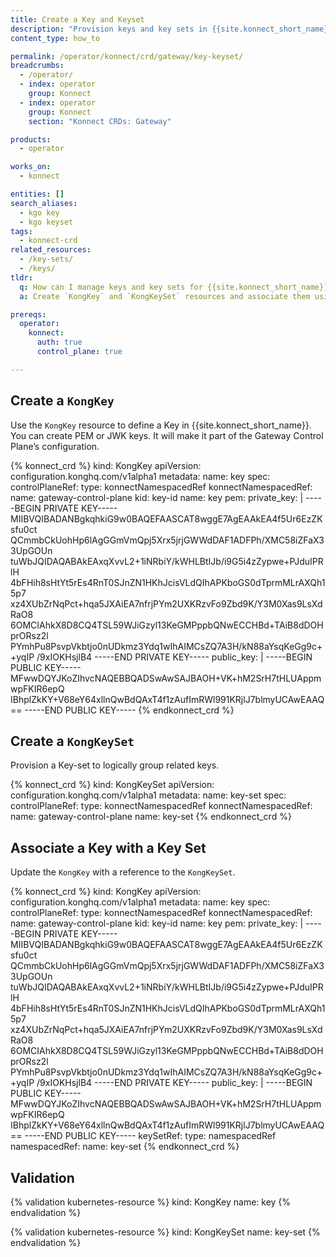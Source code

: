 ```yaml
---
title: Create a Key and Keyset
description: "Provision keys and key sets in {{site.konnect_short_name}} Gateway Manager using CRDs, and associate Keys with Key-sets."
content_type: how_to

permalink: /operator/konnect/crd/gateway/key-keyset/
breadcrumbs:
  - /operator/
  - index: operator
    group: Konnect
  - index: operator
    group: Konnect
    section: "Konnect CRDs: Gateway"

products:
  - operator

works_on:
  - konnect

entities: []
search_aliases:
  - kgo key
  - kgo keyset
tags:
  - konnect-crd
related_resources:
  - /key-sets/
  - /keys/
tldr:
  q: How can I manage keys and key sets for {{site.konnect_short_name}} using Kubernetes?
  a: Create `KongKey` and `KongKeySet` resources and associate them using the `keySetRef` field.

prereqs:
  operator:
    konnect:
      auth: true
      control_plane: true

---
```


## Create a `KongKey`

Use the `KongKey` resource to define a Key in {{site.konnect_short_name}}. You can create PEM or JWK keys.
It will make it part of the Gateway Control Plane’s configuration.

<!-- vale off -->
{% konnect_crd %}
kind: KongKey
apiVersion: configuration.konghq.com/v1alpha1
metadata:
  name: key
spec:
  controlPlaneRef:
    type: konnectNamespacedRef
    konnectNamespacedRef:
      name: gateway-control-plane
  kid: key-id
  name: key
  pem:
    private_key: |
      -----BEGIN PRIVATE KEY-----
      MIIBVQIBADANBgkqhkiG9w0BAQEFAASCAT8wggE7AgEAAkEA4f5Ur6EzZKsfu0ct
      QCmmbCkUohHp6lAgGGmVmQpj5Xrx5jrjGWWdDAF1ADFPh/XMC58iZFaX33UpGOUn
      tuWbJQIDAQABAkEAxqXvvL2+1iNRbiY/kWHLBtIJb/i9G5i4zZypwe+PJduIPRlH
      4bFHih8sHtYt5rEs4RnT0SJnZN1HKhJcisVLdQIhAPKboGS0dTprmMLrAXQh15p7
      xz4XUbZrNqPct+hqa5JXAiEA7nfrjPYm2UXKRzvFo9Zbd9K/Y3M0Xas9LsXdRaO8
      6OMCIAhkX8D8CQ4TSL59WJiGzyl13KeGMPppbQNwECCHBd+TAiB8dDOHprORsz2l
      PYmhPu8PsvpVkbtjo0nUDkmz3Ydq1wIhAIMCsZQ7A3H/kN88aYsqKeGg9c++yqIP
      /9xIOKHsjlB4
      -----END PRIVATE KEY-----
    public_key: |
      -----BEGIN PUBLIC KEY-----
      MFwwDQYJKoZIhvcNAQEBBQADSwAwSAJBAOH+VK+hM2SrH7tHLUAppmwpFKIR6epQ
      IBhplZkKY+V68eY64xllnQwBdQAxT4f1zAufImRWl991KRjlJ7blmyUCAwEAAQ==
      -----END PUBLIC KEY-----
{% endkonnect_crd %}
<!-- vale on -->

## Create a `KongKeySet`

Provision a Key-set to logically group related keys.

<!-- vale off -->
{% konnect_crd %}
kind: KongKeySet
apiVersion: configuration.konghq.com/v1alpha1
metadata:
  name: key-set
spec:
  controlPlaneRef:
    type: konnectNamespacedRef
    konnectNamespacedRef:
      name: gateway-control-plane
  name: key-set
{% endkonnect_crd %}
<!-- vale on -->


## Associate a Key with a Key Set

Update the `KongKey` with a reference to the `KongKeySet`.

<!-- vale off -->
{% konnect_crd %}
kind: KongKey
apiVersion: configuration.konghq.com/v1alpha1
metadata:
  name: key
spec:
  controlPlaneRef:
    type: konnectNamespacedRef
    konnectNamespacedRef:
      name: gateway-control-plane
  kid: key-id
  name: key
  pem:
    private_key: |
      -----BEGIN PRIVATE KEY-----
      MIIBVQIBADANBgkqhkiG9w0BAQEFAASCAT8wggE7AgEAAkEA4f5Ur6EzZKsfu0ct
      QCmmbCkUohHp6lAgGGmVmQpj5Xrx5jrjGWWdDAF1ADFPh/XMC58iZFaX33UpGOUn
      tuWbJQIDAQABAkEAxqXvvL2+1iNRbiY/kWHLBtIJb/i9G5i4zZypwe+PJduIPRlH
      4bFHih8sHtYt5rEs4RnT0SJnZN1HKhJcisVLdQIhAPKboGS0dTprmMLrAXQh15p7
      xz4XUbZrNqPct+hqa5JXAiEA7nfrjPYm2UXKRzvFo9Zbd9K/Y3M0Xas9LsXdRaO8
      6OMCIAhkX8D8CQ4TSL59WJiGzyl13KeGMPppbQNwECCHBd+TAiB8dDOHprORsz2l
      PYmhPu8PsvpVkbtjo0nUDkmz3Ydq1wIhAIMCsZQ7A3H/kN88aYsqKeGg9c++yqIP
      /9xIOKHsjlB4
      -----END PRIVATE KEY-----
    public_key: |
      -----BEGIN PUBLIC KEY-----
      MFwwDQYJKoZIhvcNAQEBBQADSwAwSAJBAOH+VK+hM2SrH7tHLUAppmwpFKIR6epQ
      IBhplZkKY+V68eY64xllnQwBdQAxT4f1zAufImRWl991KRjlJ7blmyUCAwEAAQ==
      -----END PUBLIC KEY-----
  keySetRef:
    type: namespacedRef
    namespacedRef:
      name: key-set
{% endkonnect_crd %}
<!-- vale on -->

## Validation

<!-- vale off -->
{% validation kubernetes-resource %}
kind: KongKey
name: key
{% endvalidation %}

{% validation kubernetes-resource %}
kind: KongKeySet
name: key-set
{% endvalidation %}
<!-- vale on -->